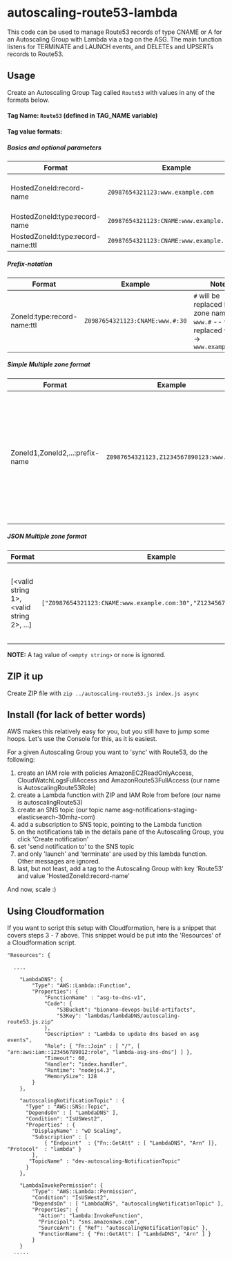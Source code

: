 # autoscaling-route53-lambda
This code can be used to manage Route53 records of type CNAME or A for an Autoscaling Group with Lambda via a tag on the ASG. 
The main function listens for TERMINATE and LAUNCH events, and DELETEs and UPSERTs records to Route53.


## Usage
Create an Autoscaling Group Tag called `Route53` with values in any of the formats below. 

#### **Tag Name**:  `Route53` (defined in TAG_NAME variable)

#### **Tag value formats**:  
##### **Basics and optional parameters**

  | Format        | Example           | Notes  |
  | ------------- |-------------| -----|
  | HostedZoneId:record-name | `Z0987654321123:www.example.com` | Assumes CNAME type and TTL of 1 |
  | HostedZoneId:type:record-name | `Z0987654321123:CNAME:www.example.com` | Assumes TTL of 1 |
  | HostedZoneId:type:record-name:ttl | `Z0987654321123:CNAME:www.example.com:30` |   |

##### **Prefix-notation**
  | Format        | Example           | Notes  |
  | ------------- |-------------| -----|
  | ZoneId:type:record-name:ttl | `Z0987654321123:CNAME:www.#:30` | `#` will be replaced by the zone name, ex: `www.#`  -- will be replaced with --> `www.example.com` |
  
##### **Simple Multiple zone format**
  | Format        | Example           | Notes  |
  | ------------- |-------------| -----|
  | ZoneId1,ZoneId2,...:prefix-name | `Z0987654321123,Z1234567890123:www.:30` | All zones use the same prefix-name and prefix-name is added to zone name |
  

##### **JSON Multiple zone format**
  | Format        | Example           | Notes  |
  | ------------- |-------------| -----|
  | [<valid string 1>, <valid string 2>, ...] | `["Z0987654321123:CNAME:www.example.com:30","Z1234567890123:A:www.#"]` |  JSON array of strings which are in a valid format above |

  **NOTE:** A tag value of `<empty string>` or `none` is ignored.


## ZIP it up
Create ZIP file with `zip ../autoscaling-route53.js index.js async`
### 
## Install (for lack of better words)
AWS makes this relatively easy for you, but you still have to jump some hoops. Let's use the Console for this, as it is easiest. 

For a given Autoscaling Group you want to 'sync' with Route53, do the following:

1. create an IAM role with policies AmazonEC2ReadOnlyAccess, CloudWatchLogsFullAccess and AmazonRoute53FullAccess (our name is AutoscalingRoute53Role)
1. create a Lambda function with ZIP and IAM Role from before (our name is autoscalingRoute53)
1. create an SNS topic (our topic name asg-notifications-staging-elasticsearch-30mhz-com)
1. add a subscription to SNS topic, pointing to the Lambda function
1. on the notifications tab in the details pane of the Autoscaling Group, you click 'Create notification'
1. set 'send notification to' to the SNS topic
1. and only 'launch' and 'terminate' are used by this lambda function. Other messages are ignored.
1. last, but not least, add a tag to the Autoscaling Group with key 'Route53' and value 'HostedZoneId:record-name'

And now, scale :)

## Using Cloudformation
If you want to script this setup with Cloudformation, here is a snippet that covers steps 3 - 7 above.
This snippet would be put into the 'Resources' of a Cloudformation script.

```
"Resources": {

  ....

    "LambdaDNS": {
        "Type": "AWS::Lambda::Function",
        "Properties": {
            "FunctionName" : "asg-to-dns-v1",
            "Code": {
                "S3Bucket": "bionano-devops-build-artifacts",
                "S3Key": "lambdas/lambdaDNS/autoscaling-route53.js.zip"
            },
            "Description" : "Lambda to update dns based on asg events", 
            "Role": { "Fn::Join" : [ "/", [ "arn:aws:iam::123456789012:role", "lambda-asg-sns-dns"] ] },
            "Timeout": 60,
            "Handler": "index.handler",
            "Runtime": "nodejs4.3",
            "MemorySize": 128
        }
    },

    "autoscalingNotificationTopic" : {
      "Type" : "AWS::SNS::Topic",
      "DependsOn" : [ "LambdaDNS" ], 
      "Condition": "IsUSWest2",
      "Properties" : {
        "DisplayName" : "wD Scaling",
        "Subscription" : [ 
            { "Endpoint"  : {"Fn::GetAtt" : [ "LambdaDNS", "Arn" ]}, "Protocol"  : "lambda" }
        ],
       "TopicName" : "dev-autoscaling-NotificationTopic"
      }
    },      

    "LambdaInvokePermission": {
        "Type": "AWS::Lambda::Permission",
        "Condition": "IsUSWest2",
        "DependsOn" : [ "LambdaDNS", "autoscalingNotificationTopic" ], 
        "Properties": {
          "Action": "lambda:InvokeFunction",
          "Principal": "sns.amazonaws.com",
          "SourceArn": { "Ref": "autoscalingNotificationTopic" },
          "FunctionName": { "Fn::GetAtt": [ "LambdaDNS", "Arn" ] }
        }
    }
  .....
```